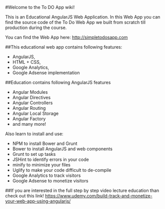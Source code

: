 #Welcome to the To DO App wiki!

This is an Educational AngularJS Web Application. In this Web App you can find the source code of the To Do Web App we built from scratch till production during the course.

You can find the Web App here: http://simpletodosapp.com

##This educational web app contains following features:

* AngularJS,
* HTML + CSS,
* Google Analytics,
* Google Adsense implementation

##Education contains following AngularJS features

* Angular Modules
* Angular Directives
* Angular Controllers
* Angular Routing
* Angular Local Storage
* Angular Factory
* and many more!

Also learn to install and use:

* NPM to install Bower and Grunt
* Bower to install AngularJS and web components
* Grunt to set up tasks
* JSHint to identify errors in your code
* minify to minimize your files
* Uglify to make your code difficult to de-compile
* Google Analytics to track visitors
* Google Adsense to monetize visitors

##If you are interested in the full step by step video lecture education than check out this link!
https://www.udemy.com/build-track-and-monetize-your-web-app-using-angularjs/
